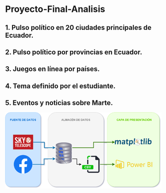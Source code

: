 # Proyecto-Final-Analisis
## 1.     Pulso político en 20 ciudades principales de Ecuador.
###
## 2.     Pulso político por provincias en Ecuador.
## 3.     Juegos en línea por países.
###
## 4.     Tema definido por el estudiante.
###
## 5.     Eventos y noticias sobre Marte.
<img src="5_Marte/DataLake_Mars.png" width="550"/>
